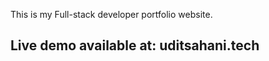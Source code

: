 <hp>This is my Full-stack developer portfolio website.</p>
<h2>Live demo available at: uditsahani.tech</h2>
